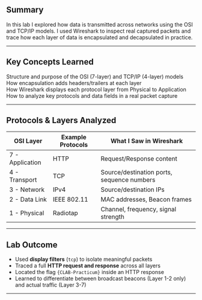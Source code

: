 ##  Summary

In this lab I explored how data is transmitted across networks using the OSI and TCP/IP models. I used Wireshark to inspect real captured packets and trace how each layer of data is encapsulated and decapsulated in practice.

---

##  Key Concepts Learned

 Structure and purpose of the OSI (7-layer) and TCP/IP (4-layer) models  
 How encapsulation adds headers/trailers at each layer  
 How Wireshark displays each protocol layer from Physical to Application  
 How to analyze key protocols and data fields in a real packet capture

---

##  Protocols & Layers Analyzed

| OSI Layer | Example Protocols | What I Saw in Wireshark |
|-----------|--------------------|--------------------------|
| 7 - Application | HTTP | Request/Response content |
| 4 - Transport | TCP | Source/destination ports, sequence numbers |
| 3 - Network | IPv4 | Source/destination IPs |
| 2 - Data Link | IEEE 802.11 | MAC addresses, Beacon frames |
| 1 - Physical | Radiotap | Channel, frequency, signal strength |

---

##  Lab Outcome

- Used **display filters** (`tcp`) to isolate meaningful packets  
- Traced a full **HTTP request and response** across all layers  
- Located the flag `{CLAB-Practicum}` inside an HTTP response  
- Learned to differentiate between broadcast beacons (Layer 1-2 only) and actual traffic (Layer 3-7)

---
